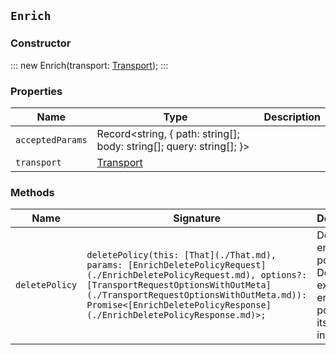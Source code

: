 ## `Enrich`

### Constructor

:::
new Enrich(transport: [Transport](./Transport.md));
:::

### Properties

| Name | Type | Description |
| - | - | - |
| `acceptedParams` | Record<string, { path: string[]; body: string[]; query: string[]; }> | &nbsp; |
| `transport` | [Transport](./Transport.md) | &nbsp; |

### Methods

| Name | Signature | Description |
| - | - | - |
| `deletePolicy` | `deletePolicy(this: [That](./That.md), params: [EnrichDeletePolicyRequest](./EnrichDeletePolicyRequest.md), options?: [TransportRequestOptionsWithOutMeta](./TransportRequestOptionsWithOutMeta.md)): Promise<[EnrichDeletePolicyResponse](./EnrichDeletePolicyResponse.md)>;` | Delete an enrich policy. Deletes an existing enrich policy and its enrich index. || `deletePolicy` | `deletePolicy(this: [That](./That.md), params: [EnrichDeletePolicyRequest](./EnrichDeletePolicyRequest.md), options?: [TransportRequestOptionsWithMeta](./TransportRequestOptionsWithMeta.md)): Promise<[TransportResult](./TransportResult.md)<[EnrichDeletePolicyResponse](./EnrichDeletePolicyResponse.md), unknown>>;` | &nbsp; || `deletePolicy` | `deletePolicy(this: [That](./That.md), params: [EnrichDeletePolicyRequest](./EnrichDeletePolicyRequest.md), options?: [TransportRequestOptions](./TransportRequestOptions.md)): Promise<[EnrichDeletePolicyResponse](./EnrichDeletePolicyResponse.md)>;` | &nbsp; || `executePolicy` | `executePolicy(this: [That](./That.md), params: [EnrichExecutePolicyRequest](./EnrichExecutePolicyRequest.md), options?: [TransportRequestOptionsWithOutMeta](./TransportRequestOptionsWithOutMeta.md)): Promise<[EnrichExecutePolicyResponse](./EnrichExecutePolicyResponse.md)>;` | Run an enrich policy. Create the enrich index for an existing enrich policy. || `executePolicy` | `executePolicy(this: [That](./That.md), params: [EnrichExecutePolicyRequest](./EnrichExecutePolicyRequest.md), options?: [TransportRequestOptionsWithMeta](./TransportRequestOptionsWithMeta.md)): Promise<[TransportResult](./TransportResult.md)<[EnrichExecutePolicyResponse](./EnrichExecutePolicyResponse.md), unknown>>;` | &nbsp; || `executePolicy` | `executePolicy(this: [That](./That.md), params: [EnrichExecutePolicyRequest](./EnrichExecutePolicyRequest.md), options?: [TransportRequestOptions](./TransportRequestOptions.md)): Promise<[EnrichExecutePolicyResponse](./EnrichExecutePolicyResponse.md)>;` | &nbsp; || `getPolicy` | `getPolicy(this: [That](./That.md), params?: [EnrichGetPolicyRequest](./EnrichGetPolicyRequest.md), options?: [TransportRequestOptionsWithOutMeta](./TransportRequestOptionsWithOutMeta.md)): Promise<[EnrichGetPolicyResponse](./EnrichGetPolicyResponse.md)>;` | Get an enrich policy. Returns information about an enrich policy. || `getPolicy` | `getPolicy(this: [That](./That.md), params?: [EnrichGetPolicyRequest](./EnrichGetPolicyRequest.md), options?: [TransportRequestOptionsWithMeta](./TransportRequestOptionsWithMeta.md)): Promise<[TransportResult](./TransportResult.md)<[EnrichGetPolicyResponse](./EnrichGetPolicyResponse.md), unknown>>;` | &nbsp; || `getPolicy` | `getPolicy(this: [That](./That.md), params?: [EnrichGetPolicyRequest](./EnrichGetPolicyRequest.md), options?: [TransportRequestOptions](./TransportRequestOptions.md)): Promise<[EnrichGetPolicyResponse](./EnrichGetPolicyResponse.md)>;` | &nbsp; || `putPolicy` | `putPolicy(this: [That](./That.md), params: [EnrichPutPolicyRequest](./EnrichPutPolicyRequest.md), options?: [TransportRequestOptionsWithOutMeta](./TransportRequestOptionsWithOutMeta.md)): Promise<[EnrichPutPolicyResponse](./EnrichPutPolicyResponse.md)>;` | Create an enrich policy. Creates an enrich policy. || `putPolicy` | `putPolicy(this: [That](./That.md), params: [EnrichPutPolicyRequest](./EnrichPutPolicyRequest.md), options?: [TransportRequestOptionsWithMeta](./TransportRequestOptionsWithMeta.md)): Promise<[TransportResult](./TransportResult.md)<[EnrichPutPolicyResponse](./EnrichPutPolicyResponse.md), unknown>>;` | &nbsp; || `putPolicy` | `putPolicy(this: [That](./That.md), params: [EnrichPutPolicyRequest](./EnrichPutPolicyRequest.md), options?: [TransportRequestOptions](./TransportRequestOptions.md)): Promise<[EnrichPutPolicyResponse](./EnrichPutPolicyResponse.md)>;` | &nbsp; || `stats` | `stats(this: [That](./That.md), params?: [EnrichStatsRequest](./EnrichStatsRequest.md), options?: [TransportRequestOptionsWithOutMeta](./TransportRequestOptionsWithOutMeta.md)): Promise<[EnrichStatsResponse](./EnrichStatsResponse.md)>;` | Get enrich stats. Returns enrich coordinator statistics and information about enrich policies that are currently executing. || `stats` | `stats(this: [That](./That.md), params?: [EnrichStatsRequest](./EnrichStatsRequest.md), options?: [TransportRequestOptionsWithMeta](./TransportRequestOptionsWithMeta.md)): Promise<[TransportResult](./TransportResult.md)<[EnrichStatsResponse](./EnrichStatsResponse.md), unknown>>;` | &nbsp; || `stats` | `stats(this: [That](./That.md), params?: [EnrichStatsRequest](./EnrichStatsRequest.md), options?: [TransportRequestOptions](./TransportRequestOptions.md)): Promise<[EnrichStatsResponse](./EnrichStatsResponse.md)>;` | &nbsp; |